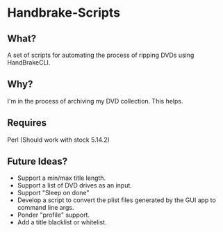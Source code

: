 Handbrake-Scripts
=================

What?
-----

A set of scripts for automating the process of ripping DVDs using HandBrakeCLI.

Why?
----

I'm in the process of archiving my DVD collection. This helps.

Requires
--------

Perl (Should work with stock 5.14.2)

Future Ideas?
-------------

* Support a min/max title length.
* Support a list of DVD drives as an input.
* Support "Sleep on done"
* Develop a script to convert the plist files generated by the GUI app to command line args.
* Ponder "profile" support.
* Add a title blacklist or whitelist.
